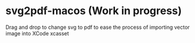 # svg2pdf-macos (Work in progress)
Drag and drop to change svg to pdf to ease the process of importing vector image into XCode xcasset
